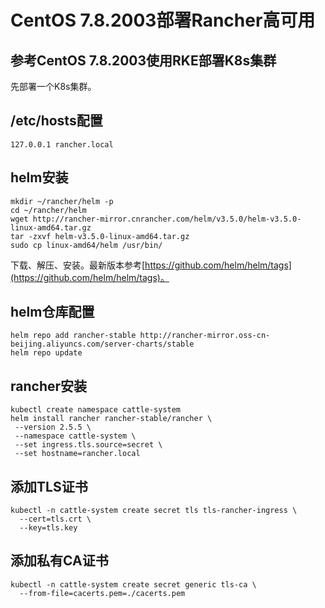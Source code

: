 # CentOS 7.8.2003部署Rancher高可用

## 参考CentOS 7.8.2003使用RKE部署K8s集群

先部署一个K8s集群。

## /etc/hosts配置

``` text
127.0.0.1 rancher.local
```

## helm安装

``` shell
mkdir ~/rancher/helm -p
cd ~/rancher/helm
wget http://rancher-mirror.cnrancher.com/helm/v3.5.0/helm-v3.5.0-linux-amd64.tar.gz
tar -zxvf helm-v3.5.0-linux-amd64.tar.gz
sudo cp linux-amd64/helm /usr/bin/
```

下载、解压、安装。最新版本参考[https://github.com/helm/helm/tags](https://github.com/helm/helm/tags)。

## helm仓库配置

``` shell
helm repo add rancher-stable http://rancher-mirror.oss-cn-beijing.aliyuncs.com/server-charts/stable
helm repo update
```

## rancher安装

``` shell
kubectl create namespace cattle-system
helm install rancher rancher-stable/rancher \
 --version 2.5.5 \
 --namespace cattle-system \
 --set ingress.tls.source=secret \
 --set hostname=rancher.local
```

## 添加TLS证书

``` shell
kubectl -n cattle-system create secret tls tls-rancher-ingress \
  --cert=tls.crt \
  --key=tls.key
```

## 添加私有CA证书

``` shell
kubectl -n cattle-system create secret generic tls-ca \
  --from-file=cacerts.pem=./cacerts.pem
```
